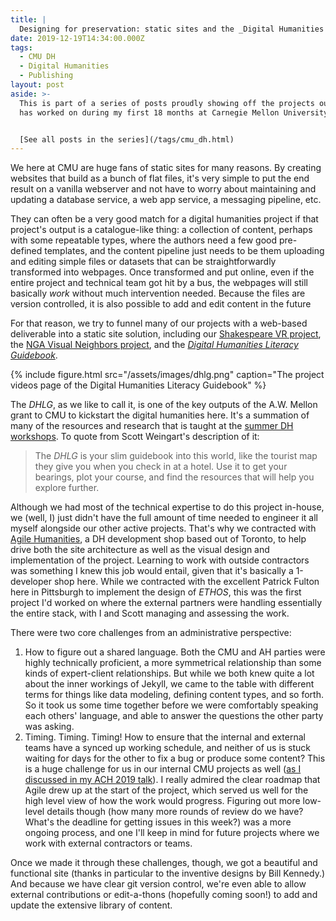 ```yaml
---
title: |
  Designing for preservation: static sites and the _Digital Humanities Literacy Guidebook_
date: 2019-12-19T14:34:00.000Z
tags:
  - CMU DH
  - Digital Humanities
  - Publishing
layout: post
aside: >-
  This is part of a series of posts proudly showing off the projects our team
  has worked on during my first 18 months at Carnegie Mellon University.


  [See all posts in the series](/tags/cmu_dh.html)
---
```


We here at CMU are huge fans of static sites for many reasons.
By creating websites that build as a bunch of flat files, it's very simple to put the end result on a vanilla webserver and not have to worry about maintaining and updating a database service, a web app service, a messaging pipeline, etc.

They can often be a very good match for a digital humanities project if that project's output is a catalogue-like thing: a collection of content, perhaps with some repeatable types, where the authors need a few good pre-defined templates, and the content pipeline just needs to be them uploading and editing simple files or datasets that can be straightforwardly transformed into webpages.
Once transformed and put online, even if the entire project and technical team got hit by a bus, the webpages will still basically *work* without much intervention needed.
Because the files are version controlled, it is also possible to add and edit content in the future

For that reason, we try to funnel many of our projects with a web-based deliverable into a static site solution, including our [Shakespeare VR project](https://dh-web.hss.cmu.edu/shakespeare_vr/), the [NGA Visual Neighbors project](https://dh-web.hss.cmu.edu/nga/), and the [_Digital Humanities Literacy Guidebook_](https://cmu-lib.github.io/dhlg/).

{% include figure.html src="/assets/images/dhlg.png" caption="The project videos page of the Digital Humanities Literacy Guidebook" %}

The _DHLG_, as we like to call it, is one of the key outputs of the A.W. Mellon grant to CMU to kickstart the digital humanities here.
It's a summation of many of the resources and research that is taught at the [summer DH workshops](/2019/12/10/technical-teaching-cmu.html).
To quote from Scott Weingart's description of it:

>The _DHLG_ is your slim guidebook into this world, like the tourist map they give you when you check in at a hotel. Use it to get your bearings, plot your course, and find the resources that will help you explore further.

Although we had most of the technical expertise to do this project in-house, we (well, I) just didn't have the full amount of time needed to engineer it all myself alongside our other active projects.
That's why we contracted with [Agile Humanities](https://agilehumanities.ca/), a DH development shop based out of Toronto, to help drive both the site architecture as well as the visual design and implementation of the project.
Learning to work with outside contractors was something I knew this job would entail, given that it's basically a 1-developer shop here.
While we contracted with the excellent Patrick Fulton here in Pittsburgh to implement the design of _ETHOS_, this was the first project I'd worked on where the external partners were handling essentially the entire stack, with I and Scott managing and assessing the work.

There were two core challenges from an administrative perspective:

1. How to figure out a shared language. Both the CMU and AH parties were highly technically proficient, a more symmetrical relationship than some kinds of expert-client relationships. But while we both knew quite a lot about the inner workings of Jekyll, we came to the table with different terms for things like data modeling, defining content types, and so forth. So it took us some time together before we were comfortably speaking each others' language, and able to answer the questions the other party was asking.
2. Timing. Timing. Timing! How to ensure that the internal and external teams have a synced up working schedule, and neither of us is stuck waiting for days for the other to fix a bug or produce some content? This is a huge challenge for us in our internal CMU projects as well ([as I discussed in my ACH 2019 talk](/2019/07/27/whats-in-a-name.html)). I really admired the clear roadmap that Agile drew up at the start of the project, which served us well for the high level view of how the work would progress. Figuring out more low-level details though (how many more rounds of review do we have? What's the deadline for getting issues in this week?) was a more ongoing process, and one I'll keep in mind for future projects where we work with external contractors or teams.

Once we made it through these challenges, though, we got a beautiful and functional site (thanks in particular to the inventive designs by Bill Kennedy.)
And because we have clear git version control, we're even able to allow external contributions or edit-a-thons (hopefully coming soon!) to add and update the extensive library of content.
